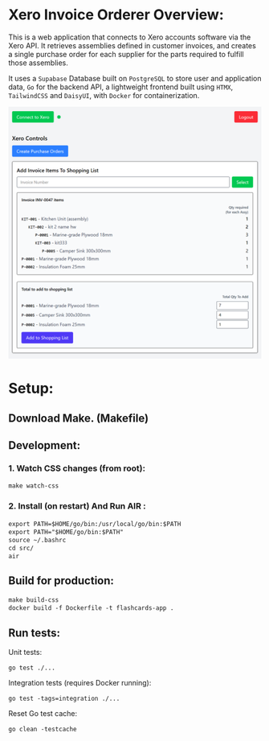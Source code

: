# Xero Invoice Orderer Overview:

This is a web application that connects to Xero accounts software via the Xero API. It retrieves assemblies defined in customer invoices, and creates a single purchase order for each supplier for the parts required to fulfill those assemblies.

It uses a `Supabase` Database built on `PostgreSQL` to store user and application data, `Go` for the backend API, a lightweight frontend built using `HTMX`, `TailwindCSS` and `DaisyUI`, with `Docker` for containerization.

![apppng](./app.png)

# Setup:

## Download Make. (Makefile)

## Development:

### 1. Watch CSS changes (from root):
```
make watch-css
```

### 2. Install (on restart) And Run AIR :
```
export PATH=$HOME/go/bin:/usr/local/go/bin:$PATH
export PATH="$HOME/go/bin:$PATH"
source ~/.bashrc
cd src/
air
```


## Build for production:

```
make build-css
docker build -f Dockerfile -t flashcards-app .
```


## Run tests:

Unit tests:
```
go test ./...
```

Integration tests (requires Docker running):
```
go test -tags=integration ./...
```

Reset Go test cache:
```
go clean -testcache
```